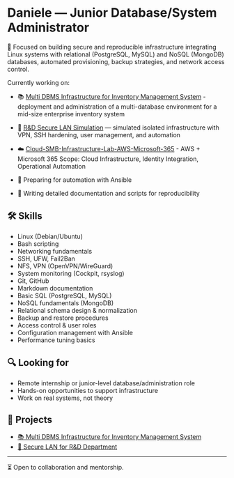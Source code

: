 # Daniele — Junior Database/System Administrator 

🎯 Focused on building secure and reproducible infrastructure integrating Linux systems with relational (PostgreSQL, MySQL) and NoSQL (MongoDB) databases, automated provisioning, backup strategies, and network access control.

Currently working on:
- 📚 [Multi DBMS Infrastructure for Inventory Management System](https://github.com/DanieleSetti/Multi-DBMS-Infrastructure-for-Inventory-Management-System) - deployment and administration of a multi-database environment for a mid-size enterprise inventory system
- 🧪 [R&D Secure LAN Simulation](https://github.com/DanieleSetti/isolated-rnd-lab) — simulated isolated infrastructure with VPN, SSH hardening, user management, and automation
- ☁️ [Cloud-SMB-Infrastructure-Lab-AWS-Microsoft-365](https://github.com/DanieleSetti/Cloud-Ready-SMB-Infrastructure-Lab-AWS-Microsoft-365/tree/main) -  AWS + Microsoft 365 Scope: Cloud Infrastructure, Identity Integration, Operational Automation


- 🚧 Preparing for automation with Ansible
- 📘 Writing detailed documentation and scripts for reproducibility

## 🛠️ Skills
- Linux (Debian/Ubuntu)
- Bash scripting
- Networking fundamentals
- SSH, UFW, Fail2Ban
- NFS, VPN (OpenVPN/WireGuard)
- System monitoring (Cockpit, rsyslog)
- Git, GitHub
- Markdown documentation
- Basic SQL (PostgreSQL, MySQL)  
- NoSQL fundamentals (MongoDB)  
- Relational schema design & normalization 
- Backup and restore procedures  
- Access control & user roles   
- Configuration management with Ansible  
- Performance tuning basics

## 🔍 Looking for
- Remote internship or junior-level database/administration role
- Hands-on opportunities to support infrastructure
- Work on real systems, not theory

## 📂 Projects
- [📚 Multi DBMS Infrastructure for Inventory Management System](https://github.com/DanieleSetti/Multi-DBMS-Infrastructure-for-Inventory-Management-System)
- [🔐 Secure LAN for R&D Department](https://github.com/DanieleSetti/isolated-rnd-lab)

---
⏳ Open to collaboration and mentorship.
